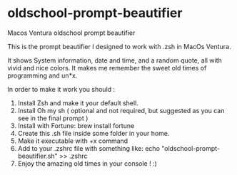 # oldschool-prompt-beautifier
Macos Ventura oldschool prompt beautifier

This is the prompt beautifier I designed to work with .zsh in MacOs Ventura.

It shows System information, date and time, and a random quote, all with vivid and nice colors. It makes me remember the sweet old times of programming and un*x.

In order to make it work you should :

1. Install Zsh and make it your default shell.
2. Install Oh my sh ( optional and not required, but suggested as you can see in the final prompt )
3. Install with Fortune: brew install fortune
4. Create this .sh file inside some folder in your home.
5. Make it executable with +x command
6. Add to your .zshrc file with something like: echo "oldschool-prompt-beautifier.sh" >> .zshrc
7. Enjoy the amazing old times in your console ! :)
